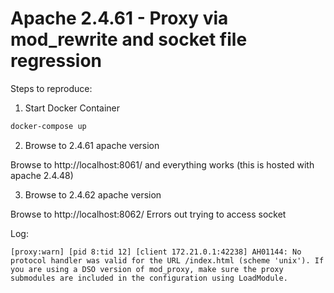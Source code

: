 # Apache 2.4.61 - Proxy via mod_rewrite and socket file regression

Steps to reproduce:

1. Start Docker Container

```sh
docker-compose up
```

2. Browse to 2.4.61 apache version

Browse to http://localhost:8061/ and everything works (this is hosted with apache 2.4.48)

3. Browse to 2.4.62 apache version

Browse to http://localhost:8062/ Errors out trying to access socket

Log:

```
[proxy:warn] [pid 8:tid 12] [client 172.21.0.1:42238] AH01144: No protocol handler was valid for the URL /index.html (scheme 'unix'). If you are using a DSO version of mod_proxy, make sure the proxy submodules are included in the configuration using LoadModule.

```
